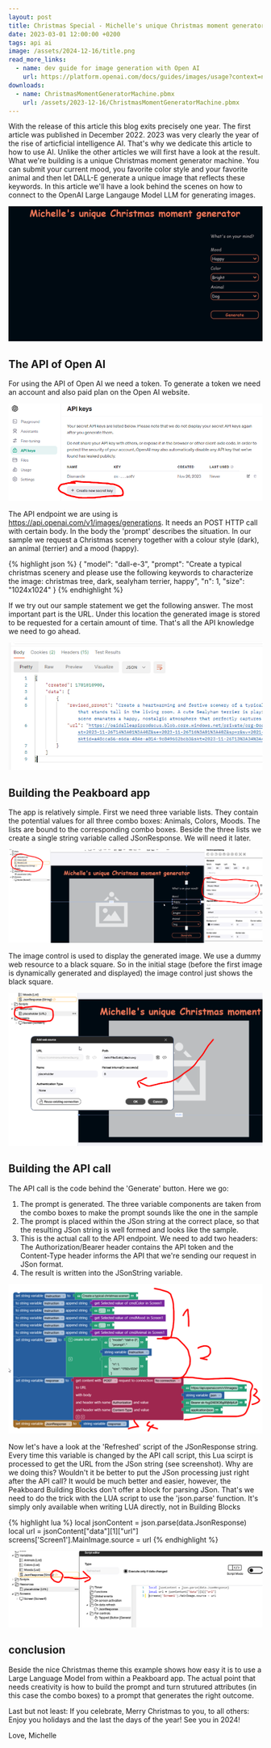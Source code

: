 ```yaml
---
layout: post
title: Christmas Special - Michelle's unique Christmas moment generator machine with crazy AI
date: 2023-03-01 12:00:00 +0200
tags: api ai
image: /assets/2024-12-16/title.png
read_more_links:
  - name: dev guide for image generation with Open AI
    url: https://platform.openai.com/docs/guides/images/usage?context=node&lang=curl
downloads:
  - name: ChristmasMomentGeneratorMachine.pbmx
    url: /assets/2023-12-16/ChristmasMomentGeneratorMachine.pbmx
---
```


With the release of this article this blog exits precisely one year. The first article was published in December 2022. 2023 was very clearly the year of the rise of articficial intelligence AI. That's why we dedicate this article to how to use AI. Unlike the other articles we will first have a look at the result. What we're building is a unique Christmas moment generator machine. You can submit your current mood, you favorite color style and your favorite animal and then let DALL-E generate a unique image that reflects these keywords. In this article we'll have a look behind the scenes on how to connect to the OpenAI Large Langauge Model LLM for generating images.

![image](/assets/2023-12-16/result.gif)

## The API of Open AI

For using the API of Open AI we need a token. To generate a token we need an account and also paid plan on the Open AI website. 

![image](/assets/2023-12-16/010.png)

The API endpoint we are using is https://api.openai.com/v1/images/generations. It needs an POST HTTP call with certain body. In the body the 'prompt' describes the situation. In our sample we request a Christmas scenery together with a colour style (dark), an animal (terrier) and a mood (happy).

{% highlight json %}
{
    "model": "dall-e-3",
    "prompt": "Create a typical christmas scenery and please use the following keywords to characterize the image: christmas tree, dark, sealyham terrier, happy",
    "n": 1,
    "size": "1024x1024"
  }
{% endhighlight %}

If we try out our sample statement we get the following answer. The most important part is the URL. Under this location the generated image is stored to be requested for a certain amount of time. That's all the API knowledge we need to go ahead.

![image](/assets/2023-12-16/020.png)

## Building the Peakboard app

The app is relatively simple. First we need three variable lists. They contain the potential values for all three combo boxes: Animals, Colors, Moods. The lists are bound to the corresponding combo boxes. Beside the three lists we create a single string variable called JSonResponse. We will need it later.

![image](/assets/2023-12-16/030.png)

The image control is used to display the generated image. We use a dummy web resource to a black square. So in the initial stage (before the first image is dynamically generated and displayed) the image control just shows the black square.

![image](/assets/2023-12-16/035.png)

## Building the API call

The API call is the code behind the 'Generate' button. Here we go:

1. The prompt is generated. The three variable components are taken from the combo boxes to make the prompt sounds like the one in the sample
2. The prompt is placed within the JSon string at the correct place, so that the resulting JSon string is well formed and looks like the sample.
3. This is the actual call to the API endpoint. We need to add two headers: The Authorization/Bearer header contains the API token and the Content-Type header informs the API that we're sending our request in JSon format.
4. The result is written into the JSonString variable.

![image](/assets/2023-12-16/040.png)

Now let's have a look at the 'Refreshed' script of the JSonResponse string. Every time this variable is changed by the API call script, this Lua scirpt is processed to get the URL from the JSon string (see screenshot). Why are we doing this? Wouldn't it be better to put the JSon processing just right after the API call? It would be much better and easier, however, the Peakboard Building Blocks don't offer a block for parsing JSon. That's we need to do the trick with the LUA script to use the 'json.parse' function. It's simply only available when writing LUA directly, not in Building Blocks

{% highlight lua %}
local jsonContent = json.parse(data.JsonResponse)
local url = jsonContent["data"][1]["url"]
screens['Screen1'].MainImage.source = url
{% endhighlight %}

![image](/assets/2023-12-16/050.png)

## conclusion

Beside the nice Christmas theme this example shows how easy it is to use a Large Language Model from within a Peakboard app. The actual point that needs creativity is how to build the prompt and turn strutured attributes (in this case the combo boxes) to a prompt that generates the right outcome.

Last but not least: If you celebrate, Merry Christmas to you, to all others: Enjoy you holidays and the last the days of the year! See you in 2024!

Love, Michelle


